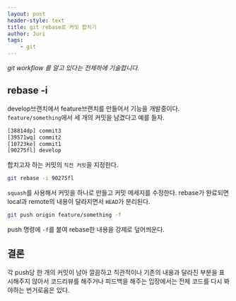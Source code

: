 ```yaml
---
layout: post
header-style: text
title: git rebase로 커밋 합치기
author: Juri
tags:
    - git
---
```


<i>git workflow 를 알고 있다는 전제하에 기술합니다.</i>

## rebase -i

develop브랜치에서 feature브랜치를 만들어서 기능을 개발중이다. `feature/something`에서 세 개의 커밋을 남겼다고 예를 들자.

```bash
[38814dp] commit3
[39571wq] commit2
[10723ke] commit1
[90275fl] develop
```

합치고자 하는 커밋의 `직전 커밋`을 지정한다.

```bash
git rebase -i 90275fl
```

`squash`를 사용해서 커밋을 하나로 만들고 커밋 메세지를 수정한다. rebase가 완료되면 local과 remote의 내용이 달라지면서 `HEAD`가 분리된다.  

```bash
git push origin feature/something -f
```

push 명령에 `-f`를 붙여 rebase한 내용을 강제로 덮어씌운다.

## 결론

각 push당 한 개의 커밋이 남아 깔끔하고 직관적이나 기존의 내용과 달라진 부분을 표시해주지 않아서 코드리뷰를 해주거나 피드백을 해주는 입장에서는 전체 코드를 다시 봐야하는 번거로움은 있다.